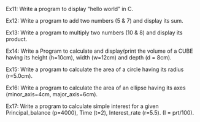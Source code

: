   Ex11: Write a program to display “hello world” in C.

  Ex12: Write a program to add two numbers (5 & 7) and display its sum.

  Ex13: Write a program to multiply two numbers (10 & 8) and display its product.

  Ex14: Write a Program to calculate and display/print the volume of a CUBE having its height (h=10cm), width (w=12cm) and depth (d = 8cm).

  Ex15: Write a program to calculate the area of a circle having its radius (r=5.0cm).

  Ex16: Write a program to calculate the area of an ellipse having its axes (minor_axis=4cm, major_axis=6cm).

  Ex17: Write a program to calculate simple interest for a given Principal_balance (p=4000), Time (t=2), Interest_rate (r=5.5). (I = p*r*t/100).

